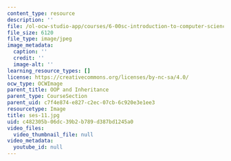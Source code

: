 ```yaml
---
content_type: resource
description: ''
file: /ol-ocw-studio-app/courses/6-00sc-introduction-to-computer-science-and-programming-spring-2011/c482305b06dc39b2b789d387bd1245a0_ses-11.jpg
file_size: 6120
file_type: image/jpeg
image_metadata:
  caption: ''
  credit: ''
  image-alt: ''
learning_resource_types: []
license: https://creativecommons.org/licenses/by-nc-sa/4.0/
ocw_type: OCWImage
parent_title: OOP and Inheritance
parent_type: CourseSection
parent_uid: c7f4e874-e827-c2ec-07cb-6c920e3e1ee3
resourcetype: Image
title: ses-11.jpg
uid: c482305b-06dc-39b2-b789-d387bd1245a0
video_files:
  video_thumbnail_file: null
video_metadata:
  youtube_id: null
---
```

